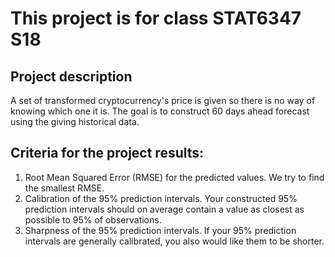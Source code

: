 # This project is for class STAT6347 S18

## Project description
A set of transformed cryptocurrency's price is given so there is no way of knowing which one it is. The goal is to construct 60 days ahead forecast using the giving historical data.

## Criteria for the project results:
1. Root Mean Squared Error (RMSE) for the predicted values. We try to find the smallest RMSE.
2. Calibration of the 95% prediction intervals. Your constructed 95% prediction intervals should on average contain a value as closest as possible to 95% of observations.
3. Sharpness of the 95% prediction intervals. If your 95% prediction intervals are generally calibrated, you also would like them to be shorter.
